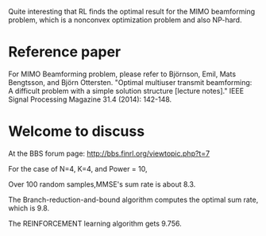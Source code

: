 Quite interesting that RL finds the optimal result for the MIMO beamforming problem, which is a nonconvex optimization problem and also NP-hard.

# Reference paper 

For MIMO Beamforming problem, please refer to Björnson, Emil, Mats Bengtsson, and Björn Ottersten. "Optimal multiuser transmit beamforming: A difficult problem with a simple solution structure [lecture notes]." IEEE Signal Processing Magazine 31.4 (2014): 142-148.

# Welcome to discuss

At the BBS forum page: http://bbs.finrl.org/viewtopic.php?t=7


For the case of N=4, K=4, and Power = 10,

Over 100 random samples,MMSE's sum rate is about 8.3.

The Branch-reduction-and-bound algorithm computes the optimal sum rate, which is 9.8.

The REINFORCEMENT learning algorithm gets 9.756.
